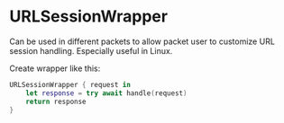 # URLSessionWrapper

Can be used in different packets to allow packet user to customize URL session handling. Especially useful in Linux.

Create wrapper like this:
```swift
URLSessionWrapper { request in
    let response = try await handle(request)
    return response
}
```

